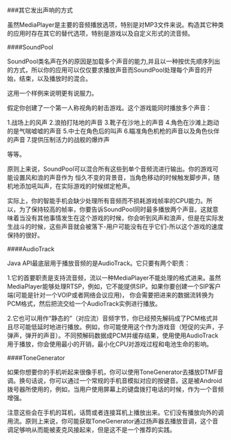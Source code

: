 ###其它发出声响的方式

虽然MediaPlayer是主要的音频播放选项，特别是对MP3文件来说。构造其它种类的应用时存在其它的替代选项，特别是游戏以及自定义形式的流音频。

####SoundPool

SoundPool类名声在外的原因是加载多个声音的能力,并且以一种按优先顺序列出的方式，所以你的应用可以仅仅要求播放声音而SoundPool处理每个声音的开始，结束，以及播放时的混合。


这用一个样例来说明更有说服力。

假定你创建了一个第一人称视角的射击游戏。这个游戏能同时播放多个声音：

1.战场上的风声
2.浪拍打陆地的声音
3.靴子在沙地上的声音
4.角色在沙滩上跑动的是气喘嘘嘘的声音
5.中士在角色后的叫声
6.瞄准角色机枪的声音以及角色伙伴的声音
7.提供压制活力的战舰的爆炸声

等等。

原则上来说，SoundPool可以混合所有这些到单个音频流进行输出。你的游戏可能设置风和浪的声音作为
恒久不变的背景音，当角色移动的时候触发脚步声，随机地添加吼叫声，在实际游戏的时候绑定枪声。

实际上，你的智能手机会缺少处理所有音频而不损耗游戏帧率的CPU能力。所以，为了保持较高的帧率，你要告诉SoundPool同时最多播放两个声音。这就意味着当没有其他事情发生在这个游戏的时候，你会听到风声和浪声，但是在实际发生战斗的时候，这些声音就会被落下-用户可能没有在乎它们-所以这个游戏的速度保持的很好。


####AudioTrack

Java API最底层用于播放音频的是AudioTrack。它只要有两个职责：

1.它的首要职责是支持流音频，流以一种MediaPlayer不能处理的格式进来。虽然MediaPlayer能够处理RTSP，例如，它不能提供SIP。如果你要创建一个SIP客户端(可能是针对一个VOIP或者网络会议应用)，
你会需要把进来的数据流转换为PCM格式，然后把流交给一个AudioTrack实例进行播放。

2.它也可以用作“静态的”（对应流）音频字节，你已经预先解码成了PCM格式并且尽可能低延时地进行播放。例如，你可能使用这个作为游戏音（短促的尖声，子弹声，弹开的声音）。不同预解码数据成PCM并缓存结果，使用使用AudioTrack用于播放，你会使用最小的开销，最小化CPU对游戏过程和电池生命的影响。

####ToneGenerator

如果你想要你的手机听起来很像手机，你可以使用ToneGenerator去播放DTMF音调。换句话说，你可以通过一个常规的手机音模拟对应的按键音。这是被Android拨号器所使用的，例如，当用户使用屏幕上的键盘拨打电话的时候，作为一个音频增强。

注意这些会在手机的耳机，话筒或者连接耳机上播放出来。它们没有播放向外的调用流。原则上来说，你可能获取ToneGenerator通过扬声器去播放音调，这个音调足够响从而能被麦克风接起来，但是这不是一个推荐的实践。



